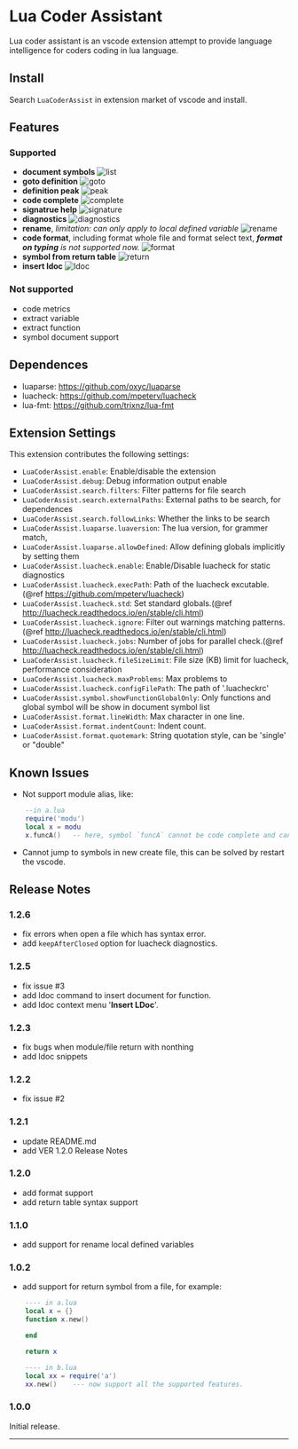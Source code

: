 # Lua Coder Assistant

Lua coder assistant is an vscode extension attempt to provide language intelligence for coders coding in lua language.

## Install

Search `LuaCoderAssist` in extension market of vscode and install.

## Features

### Supported

- **document symbols**
![list](images/symbol-list.gif)
- **goto definition**
![goto](images/goto-def.gif)
- **definition peak**
![peak](images/def-peak.gif)
- **code complete**
![complete](images/complete.gif)
- **signatrue help**
![signature](images/signature.gif)
- **diagnostics**
![diagnostics](images/diagnostics.gif)
- **rename**, _limitation: can only apply to local defined variable_
![rename](images/rename.gif)
- **code format**, including format whole file and format select text, _**format on typing** is not supported now._
![format](images/format.gif)
- **symbol from return table**
![return](images/return-table.gif)
- **insert ldoc**
![ldoc](images/ldoc.gif)

### Not supported

- code metrics
- extract variable
- extract function
- symbol document support

## Dependences

* luaparse: https://github.com/oxyc/luaparse
* luacheck: https://github.com/mpeterv/luacheck
* lua-fmt: https://github.com/trixnz/lua-fmt

## Extension Settings

This extension contributes the following settings:

* `LuaCoderAssist.enable`: Enable/disable the extension
* `LuaCoderAssist.debug`: Debug information output enable
* `LuaCoderAssist.search.filters`: Filter patterns for file search
* `LuaCoderAssist.search.externalPaths`: External paths to be search, for dependences
* `LuaCoderAssist.search.followLinks`: Whether the links to be search
* `LuaCoderAssist.luaparse.luaversion`: The lua version, for grammer match,
* `LuaCoderAssist.luaparse.allowDefined`: Allow defining globals implicitly by setting them
* `LuaCoderAssist.luacheck.enable`: Enable/Disable luacheck for static diagnostics
* `LuaCoderAssist.luacheck.execPath`: Path of the luacheck excutable.(@ref https://github.com/mpeterv/luacheck)
* `LuaCoderAssist.luacheck.std`: Set standard globals.(@ref http://luacheck.readthedocs.io/en/stable/cli.html)
* `LuaCoderAssist.luacheck.ignore`: Filter out warnings matching patterns.(@ref http://luacheck.readthedocs.io/en/stable/cli.html)
* `LuaCoderAssist.luacheck.jobs`: Number of jobs for parallel check.(@ref http://luacheck.readthedocs.io/en/stable/cli.html)
* `LuaCoderAssist.luacheck.fileSizeLimit`: File size (KB) limit for luacheck, performance consideration
* `LuaCoderAssist.luacheck.maxProblems`: Max problems to 
* `LuaCoderAssist.luacheck.configFilePath`: The path of '.luacheckrc'
* `LuaCoderAssist.symbol.showFunctionGlobalOnly`: Only functions and global symbol will be show in document symbol list
* `LuaCoderAssist.format.lineWidth`: Max character in one line.
* `LuaCoderAssist.format.indentCount`: Indent count.
* `LuaCoderAssist.format.quotemark`: String quotation style, can be 'single' or "double"

## Known Issues

* Not support module alias, like:
```lua
    --in a.lua
    require('modu')
    local x = modu
    x.funcA()   -- here, symbol `funcA` cannot be code complete and cannot goto definition...
```

* Cannot jump to symbols in new create file, this can be solved by restart the vscode.

## Release Notes

### 1.2.6
- fix errors when open a file which has syntax error.
- add `keepAfterClosed` option for luacheck diagnostics.

### 1.2.5
- fix issue #3
- add ldoc command to insert document for function.
- add ldoc context menu '**Insert LDoc**'.

### 1.2.3
- fix bugs when module/file return with nonthing
- add ldoc snippets

### 1.2.2
- fix issue #2

### 1.2.1
- update README.md
- add VER 1.2.0 Release Notes

### 1.2.0
- add format support
- add return table syntax support

### 1.1.0

- add support for rename local defined variables

### 1.0.2

- add support for return symbol from a file, for example:
```lua
    ---- in a.lua
    local x = {}
    function x.new()

    end

    return x

    ---- in b.lua
    local xx = require('a')
    xx.new()    --- now support all the supported features.

```

### 1.0.0

Initial release.

-----------------------------------------------------------------------------------------------------------
